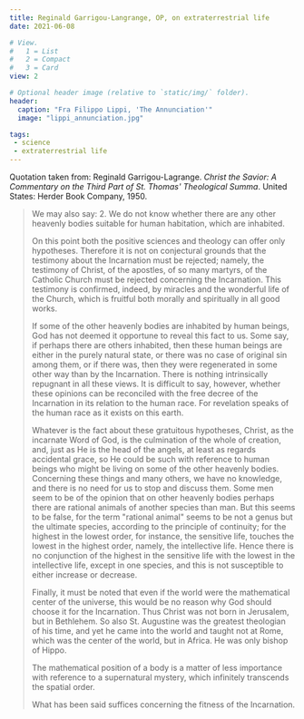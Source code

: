```yaml
---
title: Reginald Garrigou-Langrange, OP, on extraterrestrial life 
date: 2021-06-08

# View.
#   1 = List
#   2 = Compact
#   3 = Card
view: 2

# Optional header image (relative to `static/img/` folder).
header:  
  caption: "Fra Filippo Lippi, 'The Annunciation'"
  image: "lippi_annunciation.jpg"

tags:
 - science
 - extraterrestrial life
---
```


Quotation taken from: Reginald Garrigou-Lagrange. _Christ the Savior: A Commentary on the Third Part of St. Thomas' Theological Summa_. United States: Herder Book Company, 1950.

> We may also say: 2. We do not know whether there are any other heavenly bodies suitable for human habitation, which are inhabited.
> 
> On this point both the positive sciences and theology can offer only hypotheses. Therefore it is not on conjectural grounds that the testimony about the Incarnation must be rejected; namely, the testimony of Christ, of the apostles, of so many martyrs, of the Catholic Church must be rejected concerning the Incarnation. This testimony is confirmed, indeed, by miracles and the wonderful life of the Church, which is fruitful both morally and spiritually in all good works.
> 
> If some of the other heavenly bodies are inhabited by human beings, God has not deemed it opportune to reveal this fact to us. Some say, if perhaps there are others inhabited, then these human beings are either in the purely natural state, or there was no case of original sin among them, or if there was, then they were regenerated in some other way than by the Incarnation. There is nothing intrinsically repugnant in all these views. It is difficult to say, however, whether these opinions can be reconciled with the free decree of the Incarnation in its relation to the human race. For revelation speaks of the human race as it exists on this earth.
> 
> Whatever is the fact about these gratuitous hypotheses, Christ, as the incarnate Word of God, is the culmination of the whole of creation, and, just as He is the head of the angels, at least as regards accidental grace, so He could be such with reference to human beings who might be living on some of the other heavenly bodies. Concerning these things and many others, we have no knowledge, and there is no need for us to stop and discuss them. Some men seem to be of the opinion that on other heavenly bodies perhaps there are rational animals of another species than man. But this seems to be false, for the term "rational animal" seems to be not a genus but the ultimate species, according to the principle of continuity; for the highest in the lowest order, for instance, the sensitive life, touches the lowest in the highest order, namely, the intellective life. Hence there is no conjunction of the highest in the sensitive life with the lowest in the intellective life, except in one species, and this is not susceptible to either increase or decrease.
> 
> Finally, it must be noted that even if the world were the mathematical center of the universe, this would be no reason why God should choose it for the Incarnation. Thus Christ was not born in Jerusalem, but in Bethlehem. So also St. Augustine was the greatest theologian of his time, and yet he came into the world and taught not at Rome, which was the center of the world, but in Africa. He was only bishop of Hippo.
> 
> The mathematical position of a body is a matter of less importance with reference to a supernatural mystery, which infinitely transcends the spatial order.
> 
> What has been said suffices concerning the fitness of the Incarnation.


